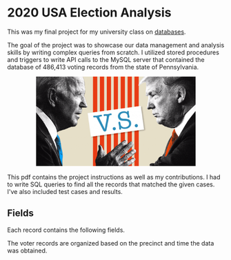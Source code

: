 # 2020 USA Election Analysis

This was my final project for my university class on [databases](https://www.cs.rutgers.edu/academics/undergraduate/course-synopses/course-details/01-198-336-principles-of-information-and-data-management).

The goal of the project was to showcase our data management and analysis skills by writing complex queries from scratch. I utilized stored procedures and triggers to write API calls to the MySQL server that contained the database of 486,413 voting records from the state of Pennsylvania.

<p align="center">
  <img src="./extras/trumpbiden.gif" width="370" height="208"/>
</p>


This pdf contains the project instructions as well as my contributions. I had to write SQL queries to find all the records that matched the given cases. I've also included test cases and results.


## Fields 

Each record contains the following fields.

The voter records are organized based on the precinct and time the data was obtained. 
